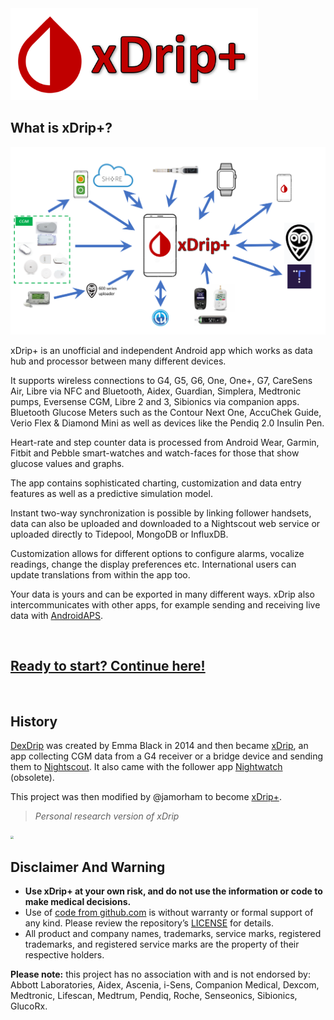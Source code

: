 <img src="./images/logo.png" style="zoom:70%;" />

</br>

## What is xDrip+?

![](./images/ecosystem.png)

xDrip+ is an unofficial and independent Android app which works as data hub and processor between many different devices.

It supports wireless connections to G4, G5, G6, One, One+, G7, CareSens Air, Libre via NFC and Bluetooth, Aidex, Guardian, Simplera, Medtronic pumps, Eversense CGM, Libre 2 and 3, Sibionics via companion apps. Bluetooth Glucose Meters such as the Contour Next One, AccuChek Guide, Verio Flex & Diamond Mini as well as devices like the Pendiq 2.0 Insulin Pen.

Heart-rate and step counter data is processed from Android Wear, Garmin, Fitbit and Pebble smart-watches and watch-faces for those that show glucose values and graphs.

The app contains sophisticated charting, customization and data entry features as well as a predictive simulation model.

Instant two-way synchronization is possible by linking follower handsets, data can also be uploaded and downloaded to a Nightscout web service or uploaded directly to Tidepool, MongoDB or InfluxDB.

Customization allows for different options to configure alarms, vocalize readings, change the display preferences etc. International users can update translations from within the app too.

Your data is yours and can be exported in many different ways. xDrip also intercommunicates with other apps, for example sending and receiving live data with [AndroidAPS](https://androidaps.readthedocs.io/en/latest/index.html).

</br>

## [Ready to start? Continue here!](./install/usethedoc.md)

</br>

## History

[DexDrip](https://github.com/StephenBlackWasAlreadyTaken/DexDrip)  was created by Emma Black in 2014 and then became [xDrip](http://stephenblackwasalreadytaken.github.io/xDrip/), an app collecting CGM data from a G4 receiver or a bridge device and sending them to [Nightscout](https://nightscout.github.io/).  It also came with the follower app [Nightwatch](http://stephenblackwasalreadytaken.github.io/NightWatch/) (obsolete).

This project was then modified by @jamorham to become [xDrip+](https://jamorham.github.io#xdrip-plus).

> *Personal research version of xDrip*

<img src="https://avatars.githubusercontent.com/u/12565568" style="zoom:33%;" />

</br>

## **Disclaimer And Warning**

- **Use xDrip+ at your own risk, and do not use the information or code to make medical decisions.**
- Use of [code from github.com](https://github.com/NightscoutFoundation/xDrip) is without warranty or formal support of any kind. Please review the repository’s [LICENSE](https://github.com/NightscoutFoundation/xDrip/blob/master/LICENSE) for details.
- All product and company names, trademarks, service marks, registered trademarks, and registered service marks are the property of their respective holders.

**Please note:** this project has no association with and is not endorsed by: Abbott Laboratories, Aidex, Ascenia, i-Sens, Companion Medical, Dexcom, Medtronic, Lifescan, Medtrum, Pendiq, Roche, Senseonics, Sibionics, GlucoRx.

